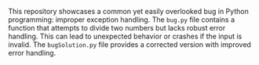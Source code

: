 This repository showcases a common yet easily overlooked bug in Python programming: improper exception handling.  The `bug.py` file contains a function that attempts to divide two numbers but lacks robust error handling. This can lead to unexpected behavior or crashes if the input is invalid. The `bugSolution.py` file provides a corrected version with improved error handling.